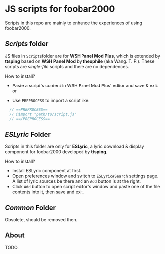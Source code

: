 # JS scripts for foobar2000

Scripts in this repo are mainly to enhance the experiences of using foobar2000.

## _Scripts_ folder

JS files in `Scripts`folder are for **WSH Panel Mod Plus**, which is extended by **ttsping** based on **WSH Panel Mod** by **theophile** (aka Wang. T. P.). These scripts are *single-file* scripts and there are no dependences.

How to install?

* Paste a script's content in WSH Panel Mod Plus' editor and save & exit. or

* Use `PREPROCESS` to import a script like:

```javascript
  // ==PREPROCESS==
  // @import "path/to/script.js"
  // ==/PREPROCESS==
```

## _ESLyric_ Folder

Scripts in this folder are only for **ESLyric**, a lyric download & display component for foobar2000 developed by **ttsping**.

How to install?

* Install ESLyric component at first.
* Open preferences window and switch to `ESLyric#Search` settings page. A list of lyric sources be there and an `Add` button is at the right.
* Click `Add` button to open script editor's window and paste one of the file contents into it, then save and exit.

## _Common_ Folder

Obsolete, should be removed then.

## About

TODO.